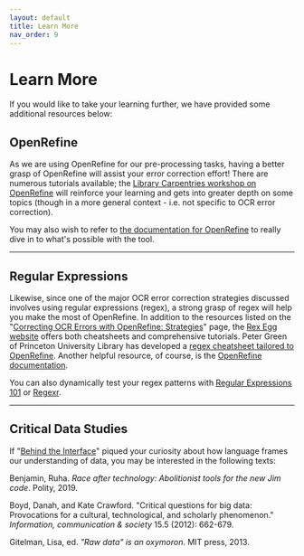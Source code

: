 ```yaml
---
layout: default
title: Learn More
nav_order: 9
---
```


# Learn More

If you would like to take your learning further, we have provided some additional resources below:

## OpenRefine

As we are using OpenRefine for our pre-processing tasks, having a better grasp of OpenRefine will assist your error correction effort! There are numerous tutorials available; the [Library Carpentries workshop on OpenRefine](https://librarycarpentry.org/lc-open-refine/) will reinforce your learning and gets into greater depth on some topics (though in a more general context - i.e. not specific to OCR error correction). 

You may also wish to refer to [the documentation for OpenRefine](https://docs.openrefine.org/) to really dive in to what's possible with the tool.

<hr />

## Regular Expressions

Likewise, since one of the major OCR error correction strategies discussed involves using regular expressions (regex), a strong grasp of regex will help you make the most of OpenRefine. In addition to the resources listed on the "[Correcting OCR Errors with OpenRefine: Strategies](https://scds.github.io/text-analysis-1/or-strat.html#33-find-and-replace-with-regular-expressions-regex)" page, the [Rex Egg website](https://www.rexegg.com/regex-quickstart.html) offers both cheatsheets and comprehensive tutorials. Peter Green of Princeton University Library has developed a [regex cheatsheet tailored to OpenRefine](https://gist.github.com/pmgreen/6e133c5dcde65762d29c). Another helpful resource, of course, is the [OpenRefine documentation](https://docs.openrefine.org/manual/expressions#regular-expressions).

You can also dynamically test your regex patterns with [Regular Expressions 101](https://regex101.com/) or [Regexr](https://regexr.com/).

<hr />

## Critical Data Studies

If "[Behind the Interface](behind.html)" piqued your curiosity about how language frames our understanding of data, you may be interested in the following texts:

Benjamin, Ruha. *Race after technology: Abolitionist tools for the new Jim code*. Polity, 2019. 

Boyd, Danah, and Kate Crawford. "Critical questions for big data: Provocations for a cultural, technological, and scholarly phenomenon." *Information, communication & society* 15.5 (2012): 662-679.

Gitelman, Lisa, ed. *"Raw data" is an oxymoron*. MIT press, 2013.






